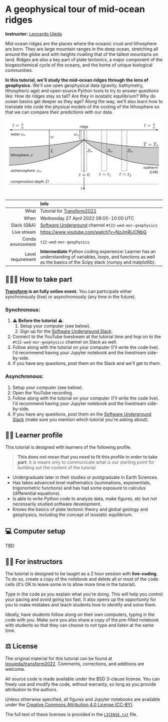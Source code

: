 # A geophysical tour of mid-ocean ridges

**Instructor:** [Leonardo Uieda](https://www.leouieda.com/)

Mid-ocean ridges are the places where the oceanic crust and lithosphere are
born.
They are large mountain ranges in the deep ocean, stretching all around the
globe and with heights rivalling that of the tallest mountains on land.
Ridges are also a key part of plate tectonics, a major component of the
biogeochemical cycle of the oceans, and the home of unique biological
communities.
   
**In this tutorial, we'll study the mid-ocean ridges through the lens of
geophysics.**
We'll use open geophysical data (gravity, bathymetry, lithospheric age) and
open-source Python tools to try to answer questions like:
How do ridges stay so tall?
Are they in isostatic equilibrium?
Why do ocean basins get deeper as they age?
Along the way, we'll also learn how to translate into code the physical models
of the cooling of the lithosphere so that we can compare their predictions with
our data.

<img src="https://github.com/compgeolab/transform2022/raw/main/figures/ridge-cooling-model-setup.png" alt="Sketch of the physical model and main variables used to describe mid-ocean ridges.">

|         | Info |
|--------:|:-----|
| What | Tutorial for [Transform2022](https://transform.softwareunderground.org/) |
| When | Wednesday 27 April 2022 08:00-10:00 UTC |
| Slack (Q&A) | [Software Underground](https://softwareunderground.org/) channel `#t22-wed-mor-geophysics` |
| Live stream | https://www.youtube.com/watch?v=NzJmRlJCNbQ |
| Conda environment  | `t22-wed-mor-geophysics` |
| Level requirement | **Intermediate** Python coding experience: Learner has an understanding of variables, loops, and functions as well as the basics of the Scipy stack (numpy and matplotlib). |

## 🧑🏿‍💻 How to take part

**[Transform](https://transform.softwareunderground.org/) is an fully online event.**
You can participate either synchronously (live) or asynchronously (any time in the future).

### Synchronous:

1. ⚠️ **Before the tutorial** ⚠️:
   1. Setup your computer (see below).
   1. Sign up for the [Software Underground Slack](https://softwareunderground.org).
1. Connect to the YouTube livestream at the tutorial time and hop on to the 
   `#t22-wed-mor-geophysics` channel on Slack as well.
1. Follow along with the tutorial on your computer (I'll write the code live).
   I'd recommend having your Jupyter notebook and the livestream side-by-side.
1. If you have any questions, post them on the Slack and we'll get to them.

### Asynchronous:

1. Setup your computer (see below).
1. Open the YouTube recording.
1. Follow along with the tutorial on your computer (I'll write the code live).
   I'd recommend having your Jupyter notebook and the livestream side-by-side.
1. If you have any questions, post them on the [Software Underground Slack](https://softwareunderground.org) 
   (make sure you mention which tutorial you're asking about).

## 👩‍🎓 Learner profile

This tutorial is designed with learners of the following profile. 

> **This does not mean that you need to fit this profile in order
> to take part**. It is meant only to communicate what is our starting point 
> for building out the content of the tutorial. 

* Undergraduate later in their studies or postgraduate in Earth Sciences.
* Has takes advanced level mathematics (summations, exponentials, trigonometric functions)
  and has had some exposure to calculus (differential equations).
* Is able to write Python code to analyze data, make figures, etc but not
  necessarily studied software development.
* Knows the basics of plate tectonic theory and global geology and geophysics,
  including the concept of isostatic equilibrium.

## 💻 Computer setup

TBD

## 🧑‍🏫 For instructors

The tutorial is designed to be taught as a 2 hour session with **live-coding**.
To do so, create a copy of the notebook and delete all or most of the code
cells (it's OK to leave some in to allow more time in the tutorial).

Type in the code as you explain what you're doing. This will help you control
your pacing and avoid going too fast. It also opens up the opportunity for you
to make mistakes and teach students how to identify and solve them.

Ideally, have students follow along on their own computers, typing in the code
with you. Make sure you also share a copy of the pre-filled notebook with
students so that they can choose to not type and listen at the same time.

## ⚖️ License

The original material for this tutorial can be found at
[leouieda/transform2022](https://github.com/leouieda/transform2022).
Comments, corrections, and additions are welcome.

All source code is made available under the BSD 3-clause license. You can
freely use and modify the code, without warranty, so long as you provide
attribution to the authors.

Unless otherwise specified, all figures and Jupyter notebooks are available
under the [Creative Commons Attribution 4.0 License (CC-BY)](https://creativecommons.org/licenses/by/4.0/).

The full text of these licenses is provided in the [`LICENSE.txt`](LICENSE.txt)
file.
